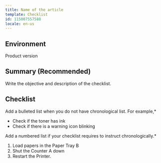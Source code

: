 ```yaml
---
title: Name of the article
template: Checklist
id: 115007557588
locale: en-us
---
```


## Environment

Product version

## Summary (Recommended)

Write the objective and description of the checklist.

## Checklist

Add a bulleted list when you do not have chronological list. For example,*

*	Check if the toner has ink
*	Check if there is a warning icon blinking

Add a numbered list if your checklist requires to instruct chronologically.*

1.	Load papers in the Paper Tray B
2.	Shut the Counter A down
3.	Restart the Printer.
